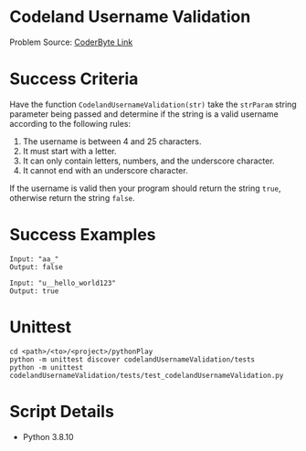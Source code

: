 # Codeland Username Validation
Problem Source: [CoderByte Link](https://coderbyte.com/editor/Codeland%20Username%20Validation:Python3)

# Success Criteria
Have the function `CodelandUsernameValidation(str)` take the `strParam` string parameter being passed and determine if the string is a valid username according to the following rules: 

1. The username is between 4 and 25 characters.
2. It must start with a letter. 
3. It can only contain letters, numbers, and the underscore character. 
4. It cannot end with an underscore character. 

If the username is valid then your program should return the string `true`, otherwise return the string `false`.

# Success Examples
```
Input: "aa_" 
Output: false
```
```
Input: "u__hello_world123" 
Output: true
```

# Unittest

```
cd <path>/<to>/<project>/pythonPlay
python -m unittest discover codelandUsernameValidation/tests
python -m unittest codelandUsernameValidation/tests/test_codelandUsernameValidation.py
```

# Script Details

- Python 3.8.10